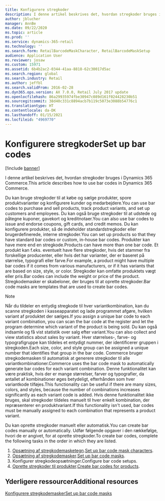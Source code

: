 ```yaml
---
title: Konfigurere stregkoder
description: I denne artikel beskrives det, hvordan stregkoder bruges i Dynamics 365 Commerce.
author: jblucher
manager: AnnBe
ms.date: 09/22/2020
ms.topic: article
ms.prod: ''
ms.service: dynamics-365-retail
ms.technology: ''
ms.search.form: RetailBarcodeMaskCharacter, RetailBarcodeMaskSetup
audience: Application User
ms.reviewer: josaw
ms.custom: 15971
ms.assetid: 6b4b2ac2-0344-41aa-8818-62c30017d5ac
ms.search.region: global
ms.search.industry: Retail
ms.author: jeffbl
ms.search.validFrom: 2016-02-28
ms.dyn365.ops.version: AX 7.0.0, Retail July 2017 update
ms.openlocfilehash: 86a29935974fbe30947c089d161f024428230b51
ms.sourcegitcommit: 38d40c331c8894acb7b119c5073e3088b54776c1
ms.translationtype: HT
ms.contentlocale: da-DK
ms.lasthandoff: 01/15/2021
ms.locfileid: "4969770"
---
```

# <a name="set-up-bar-codes"></a><span data-ttu-id="df1f7-103">Konfigurere stregkoder</span><span class="sxs-lookup"><span data-stu-id="df1f7-103">Set up bar codes</span></span>

[!include [banner](includes/banner.md)]

<span data-ttu-id="df1f7-104">I denne artikel beskrives det, hvordan stregkoder bruges i Dynamics 365 Commerce.</span><span class="sxs-lookup"><span data-stu-id="df1f7-104">This article describes how to use bar codes in Dynamics 365 Commerce.</span></span>

<span data-ttu-id="df1f7-105">Du kan bruge stregkoder til at købe og sælge produkter, spore produktvarianter og konfigurere kunder og medarbejdere.</span><span class="sxs-lookup"><span data-stu-id="df1f7-105">You can use bar codes to purchase and sell products, track product variants, and set up customers and employees.</span></span> <span data-ttu-id="df1f7-106">Du kan også bruge stregkoder til at udstede og påtegne kuponer, gavekort og kreditnotaer.</span><span class="sxs-lookup"><span data-stu-id="df1f7-106">You can also use bar codes to issue and endorse coupons, gift cards, and credit memos.</span></span> <span data-ttu-id="df1f7-107">Du kan konfigurere produkter, så de indeholder standardstregkoder eller brugerdefinerede, interne stregkoder.</span><span class="sxs-lookup"><span data-stu-id="df1f7-107">You can set up products so that they have standard bar codes or custom, in-house bar codes.</span></span> <span data-ttu-id="df1f7-108">Produkter kan have mere end en stregkode.</span><span class="sxs-lookup"><span data-stu-id="df1f7-108">Products can have more than one bar code.</span></span> <span data-ttu-id="df1f7-109">Et produkt kan f.eks. eventuelt have flere stregkoder, hvis det stammer fra forskellige producenter, eller hvis det har varianter, der er baseret på størrelse, typografi eller farve.</span><span class="sxs-lookup"><span data-stu-id="df1f7-109">For example, a product might have multiple bar codes if it comes from various manufacturers, or if it has variants that are based on size, style, or color.</span></span> <span data-ttu-id="df1f7-110">Stregkoder kan omfatte produktets vægt eller pris.</span><span class="sxs-lookup"><span data-stu-id="df1f7-110">Bar codes can include the weight or price of the product.</span></span> <span data-ttu-id="df1f7-111">Stregkodemasker er skabeloner, der bruges til at oprette stregkoder.</span><span class="sxs-lookup"><span data-stu-id="df1f7-111">Bar code masks are templates that are used to create bar codes.</span></span>

> [!NOTE]
> <span data-ttu-id="df1f7-112">Når du tildeler en entydig stregkode til hver variantkombination, kan du scanne stregkoden i kasseapparatet og lade programmet afgøre, hvilken variant af produktet der sælges.</span><span class="sxs-lookup"><span data-stu-id="df1f7-112">If you assign a unique bar code to each variant combination, you can scan the bar code at the register and let the program determine which variant of the product is being sold.</span></span> <span data-ttu-id="df1f7-113">Du kan også indsamle og få vist statistik over salg efter variant.</span><span class="sxs-lookup"><span data-stu-id="df1f7-113">You can also collect and view statistics about sales by variant.</span></span> <span data-ttu-id="df1f7-114">Hver størrelses-, farve- og typografigruppe kan tildeles et entydigt nummer, der identificerer gruppen i stregkoden.</span><span class="sxs-lookup"><span data-stu-id="df1f7-114">Each size, color, and style group can be assigned a unique number that identifies that group in the bar code.</span></span> <span data-ttu-id="df1f7-115">Commerce bruger stregkodemasken til automatisk at generere stregkoder til alle variantkombinationer.</span><span class="sxs-lookup"><span data-stu-id="df1f7-115">Commerce uses the bar code mask to automatically generate bar codes for each variant combination.</span></span> <span data-ttu-id="df1f7-116">Denne funktionalitet kan være praktisk, hvis der er mange størrelser, farver og typografier, da antallet af kombinationer øges betydeligt, efterhånden som hver variantkode tilføjes.</span><span class="sxs-lookup"><span data-stu-id="df1f7-116">This functionality can be useful if there are many sizes, colors, and styles, because the number of combinations increases significantly as each variant code is added.</span></span> <span data-ttu-id="df1f7-117">Hvis denne funktionalitet ikke bruges, skal stregkoder tildeles manuelt til hver enkelt kombination, der repræsenterer en produktvariant.</span><span class="sxs-lookup"><span data-stu-id="df1f7-117">If this functionality isn't used, bar codes must be manually assigned to each combination that represents a product variant.</span></span>

<span data-ttu-id="df1f7-118">Du kan oprette stregkoder manuelt eller automatisk.</span><span class="sxs-lookup"><span data-stu-id="df1f7-118">You can create bar codes manually or automatically.</span></span> <span data-ttu-id="df1f7-119">Udfør følgende opgaver i den rækkefølge, hvori de er angivet, for at oprette stregkoder.</span><span class="sxs-lookup"><span data-stu-id="df1f7-119">To create bar codes, complete the following tasks in the order in which they are listed.</span></span>

1. <span data-ttu-id="df1f7-120">[Opsætning af stregkodemasketegn](set-up-bar-code-masks.md).</span><span class="sxs-lookup"><span data-stu-id="df1f7-120">[Set up bar code mask characters](set-up-bar-code-masks.md).</span></span>
2. <span data-ttu-id="df1f7-121">[Opsætning af stregkodemasker](set-up-bar-code-masks.md).</span><span class="sxs-lookup"><span data-stu-id="df1f7-121">[Set up bar code masks](set-up-bar-code-masks.md).</span></span>
3. <span data-ttu-id="df1f7-122">Konfigurer stregkodeopsætninger.</span><span class="sxs-lookup"><span data-stu-id="df1f7-122">Configure bar code setups.</span></span>
4. <span data-ttu-id="df1f7-123">[Oprette stregkoder til produkter](../supply-chain/pim/tasks/create-bar-code-product.md).</span><span class="sxs-lookup"><span data-stu-id="df1f7-123">[Create bar codes for products](../supply-chain/pim/tasks/create-bar-code-product.md).</span></span>

## <a name="additional-resources"></a><span data-ttu-id="df1f7-124">Yderligere ressourcer</span><span class="sxs-lookup"><span data-stu-id="df1f7-124">Additional resources</span></span>

[<span data-ttu-id="df1f7-125">Konfigurere stregkodemasker</span><span class="sxs-lookup"><span data-stu-id="df1f7-125">Set up bar code masks</span></span>](set-up-bar-code-masks.md)
